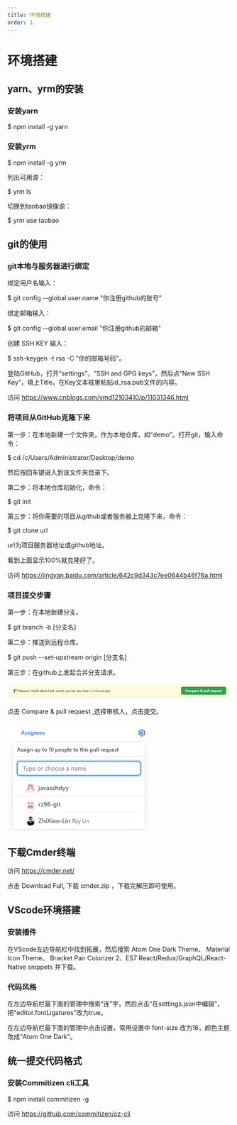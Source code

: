 ```yaml
---
title: 环境搭建
order: 1
---
```


# 环境搭建

## yarn、yrm的安装

### 安装yarn

$ npm install -g yarn

### 安装yrm

$ npm install -g yrm

列出可用源：

$ yrm ls

切换到taobao镜像源：

$ yrm use taobao

## git的使用

### git本地与服务器进行绑定

绑定用户名输入：

$ git config --global user.name "你注册github的账号" 

绑定邮箱输入：

$ git config --global user.email "你注册github的邮箱" 

创建 SSH KEY 输入： 

$ ssh-keygen -t rsa -C "你的邮箱号码"。

登陆GitHub，打开“settings”，“SSH and GPG keys”，然后点“New SSH Key”，填上Title，在Key文本框里粘贴id_rsa.pub文件的内容。

访问  https://www.cnblogs.com/ymd12103410/p/11031346.html

### 将项目从GitHub克隆下来

第一步：在本地新建一个文件夹，作为本地仓库，如“demo”。打开git，输入命令：

$ cd /c/Users/Administrator/Desktop/demo  

然后按回车键进入到该文件夹目录下。

第二步：将本地仓库初始化，命令：

$ git init 

第三步：将你需要的项目从github或者服务器上克隆下来，命令：

$ git clone url 

url为项目服务器地址或github地址。

看到上面显示100%就克隆好了。

访问  https://jingyan.baidu.com/article/642c9d343c7ee0644b46f76a.html

### 项目提交步骤

第一步：在本地新建分支。

$ git branch -b [分支名]

第二步：推送到远程仓库。

$ git push --set-upstream origin [分支名]

第三步：在github上发起合并分支请求。

![GitFlow](./pr.png)

点击 Compare & pull request ,选择审核人，点击提交。

![GitFlow](./person.png)

## 下载Cmder终端

访问 https://cmder.net/

点击 Download Full, 下载 cmder.zip ，下载完解压即可使用。

## VScode环境搭建

### 安装插件

在VScode左边导航栏中找到拓展，然后搜索 Atom One Dark Theme、 Material Icon Theme、 Bracket Pair Colorizer 2、ES7 React/Redux/GraphQL/React-Native snippets 并下载。

### 代码风格

在左边导航栏最下面的管理中搜索“连”字，然后点击“在settings.json中编辑”，把"editor.fontLigatures"改为true。

在左边导航栏最下面的管理中点击设置，常用设置中 font-size 改为16，颜色主题改成“Atom One Dark”。

## 统一提交代码格式

### 安装Commitizen cli工具

$ npm install commitizen -g

访问 https://github.com/commitizen/cz-cli

